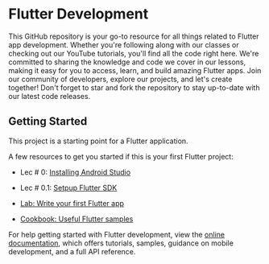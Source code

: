 # Flutter Development

This GitHub repository is your go-to resource for all things related to Flutter app development. Whether you're following along with our classes or checking out our YouTube tutorials, you'll find all the code right here. We're committed to sharing the knowledge and code we cover in our lessons, making it easy for you to access, learn, and build amazing Flutter apps. Join our community of developers, explore our projects, and let's create together! Don't forget to star and fork the repository to stay up-to-date with our latest code releases.

## Getting Started

This project is a starting point for a Flutter application.

A few resources to get you started if this is your first Flutter project:

- Lec # 0: [Installing Android Studio](https://www.youtube.com/watch?v=jY7Fwgp6xwg&ab_channel=codetrix)
- Lec # 0.1: [Setpup Flutter SDK](https://www.youtube.com/watch?v=g3bxFPtlDto&ab_channel=codetrix)

- [Lab: Write your first Flutter app](https://docs.flutter.dev/get-started/codelab)
- [Cookbook: Useful Flutter samples](https://docs.flutter.dev/cookbook)

For help getting started with Flutter development, view the
[online documentation](https://docs.flutter.dev/), which offers tutorials,
samples, guidance on mobile development, and a full API reference.
